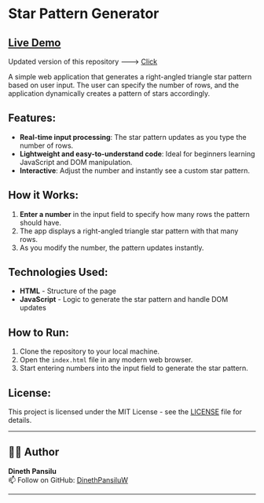 # Star Pattern Generator

## [Live Demo](https://dinethpansiluw.github.io/StarPatternGenerator-forFun/)

Updated version of this repository ---> [Click](https://github.com/DinethPansiluW/StarPatternGenerator2-forFun)

A simple web application that generates a right-angled triangle star pattern based on user input. The user can specify the number of rows, and the application dynamically creates a pattern of stars accordingly.

## Features:
- **Real-time input processing**: The star pattern updates as you type the number of rows.
- **Lightweight and easy-to-understand code**: Ideal for beginners learning JavaScript and DOM manipulation.
- **Interactive**: Adjust the number and instantly see a custom star pattern.

## How it Works:
1. **Enter a number** in the input field to specify how many rows the pattern should have.
2. The app displays a right-angled triangle star pattern with that many rows.
3. As you modify the number, the pattern updates instantly.

## Technologies Used:
- **HTML** - Structure of the page
- **JavaScript** - Logic to generate the star pattern and handle DOM updates

## How to Run:
1. Clone the repository to your local machine.
2. Open the `index.html` file in any modern web browser.
3. Start entering numbers into the input field to generate the star pattern.

## License:
This project is licensed under the MIT License - see the [LICENSE](LICENSE) file for details.

---

## 🧑‍💻 Author

**Dineth Pansilu**  
📫 Follow on GitHub: [DinethPansiluW](https://github.com/DinethPansiluW)

---

